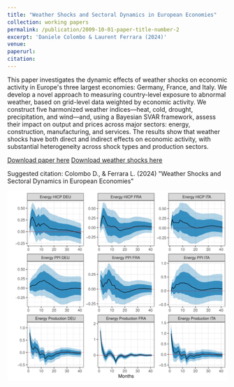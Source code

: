 ```yaml
---
title: "Weather Shocks and Sectoral Dynamics in European Economies"
collection: working papers
permalink: /publication/2009-10-01-paper-title-number-2
excerpt: 'Daniele Colombo & Laurent Ferrara (2024)'
venue: 
paperurl:
citation:
---
```


<!-- **📝 R&R: 2024-02-05** -->

This paper investigates the dynamic effects of weather shocks on economic activity in Europe's three largest economies: Germany, France, and Italy. We develop a novel approach to measuring country-level exposure to abnormal weather, based on grid-level data weighted by economic activity. We construct five harmonized weather indices—heat, cold, drought, precipitation, and wind—and, using a Bayesian SVAR framework, assess their impact on output and prices across major sectors: energy, construction, manufacturing, and services. The results show that weather shocks have both direct and indirect effects on economic activity, with substantial heterogeneity across shock types and production sectors.

[Download paper here](http://colombodaniele.github.io/files/Dynamic_effects_of_weather_shocks_on_production_in_European_economies.pdf)
[Download weather shocks here](http://colombodaniele.github.io/files/weather_shocks__lights252015__num_days_tot_quantity__0.95_perc.xlsx)

Suggested citation: Colombo D., & Ferrara L. (2024) "Weather Shocks and Sectoral Dynamics in European Economies"

![Figure3](/images/Figure_ColomboFerrara2025.png)
